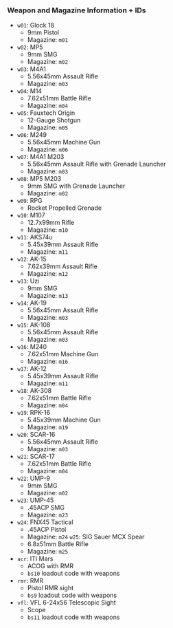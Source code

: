 ### Weapon and Magazine Information + IDs

- `w01`: Glock 18
    - 9mm Pistol
    - Magazine: `m01`
- `w02`: MP5
    - 9mm SMG
    - Magazine: `m02`
- `w03`: M4A1
    - 5.56x45mm Assault Rifle
    - Magazine: `m03`
- `w04`: M14
    - 7.62x51mm Battle Rifle
    - Magazine: `m04`
- `w05`: Fauxtech Origin
    - 12-Gauge Shotgun
    - Magazine: `m05`
- `w06`: M249
    - 5.56x45mm Machine Gun
    - Magazine: `m06`
- `w07`: M4A1 M203
    - 5.56x45mm Assault Rifle with Grenade Launcher
    - Magazine: `m03`
- `w08`: MP5 M203
    - 9mm SMG with Grenade Launcher
    - Magazine: `m02`
- `w09`: RPG
    - Rocket Propelled Grenade
- `w10`: M107
    - 12.7x99mm Rifle
    - Magazine: `m10`
- `w11`: AKS74u
    - 5.45x39mm Assault Rifle
    - Magazine: `m11`
- `w12`: AK-15
    - 7.62x39mm Assault Rifle
    - Magazine: `m12`
- `w13`: Uzi
    - 9mm SMG
    - Magazine: `m13`
- `w14`: AK-19
    - 5.56x45mm Assault Rifle
    - Magazine: `m03`
- `w15`: AK-108
    - 5.56x45mm Assault Rifle
    - Magazine: `m03`
- `w16`: M240
    - 7.62x51mm Machine Gun
    - Magazine: `m16`
- `w17`: AK-12
    - 5.45x39mm Assault Rifle
    - Magazine: `m11`
- `w18`: AK-308
    - 7.62x51mm Battle Rifle
    - Magazine: `m04`
- `w19`: RPK-16
    - 5.45x39mm Machine Gun
    - Magazine: `m19`
- `w20`: SCAR-16
    - 5.56x45mm Assault Rifle
    - Magazine: `m03`
- `w21`: SCAR-17
    - 7.62x51mm Battle Rifle
    - Magazine: `m04`
- `w22`: UMP-9
    - 9mm SMG
    - Magazine: `m02`
- `w23`: UMP-45
    - .45ACP SMG
    - Magazine: `m23`
- `w24`: FNX45 Tactical
    - .45ACP Pistol
    - Magazine: `m24`
`w25`: SIG Sauer MCX Spear
    - 6.8x51mm Battle Rifle
    - Magazine: `m25`
- `acr`: ITI Mars
    - ACOG with RMR
    - `bs10` loadout code with weapons
- `rmr`: RMR
    - Pistol RMR sight
    - `bs9` loadout code with weapons
- `vfl`: VFL 6-24x56 Telescopic Sight
    - Scope
    - `bs11` loadout code with weapons

